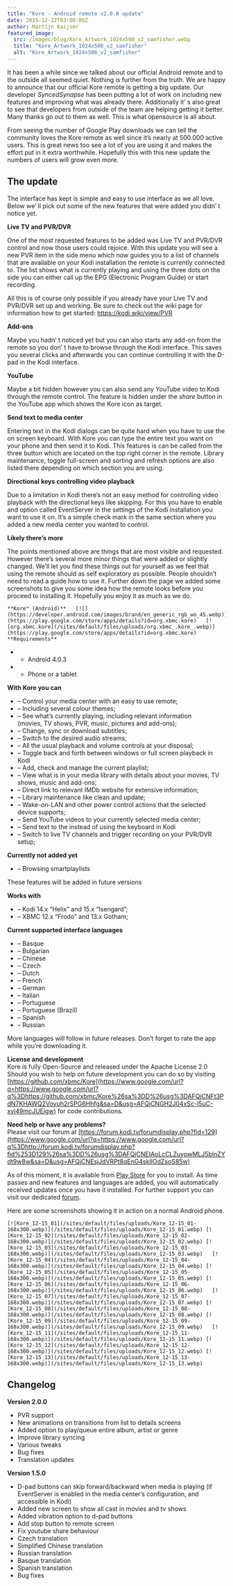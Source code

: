 ```yaml
---
title: "Kore - Android remote v2.0.0 update"
date: 2015-12-22T03:00:00Z
author: Martijn Kaijser
featured_image:
  src: /images/blog/Kore_Artwork_1024x500_v2_samfisher.webp
  title: "Kore_Artwork_1024x500_v2_samfisher"
  alt: "Kore_Artwork_1024x500_v2_samfisher"
---
```


It has been a while since we talked about our official Android remote and to the outside all seemed quiet. Nothing is further from the truth. We are happy to announce that our official Kore remote is getting a big update. Our developer _SyncedSynapse_ has been putting a lot of work on including new features and improving what was already there. Additionally it’ s also great to see that developers from outside of the team are helping getting it better. Many thanks go out to them as well. This is what opensource is all about.

From seeing the number of Google Play downloads we can tell the community loves the Kore remote as well since it’s nearly at 500.000 active users. This is great news too see a lot of you are using it and makes the effort put in it extra worthwhile. Hopefully this with this new update the numbers of users will grow even more.

## The update

The interface has kept is simple and easy to use interface as we all love. Below we’ ll pick out some of the new features that were added you didn’ t notice yet.

**Live TV and PVR/DVR**

One of the most requested features to be added was Live TV and PVR/DVR control and now those users could rejoice. With this update you will see a new PVR item in the side menu which now guides you to a list of channels that are available on your Kodi installation the remote is currently connected to. The list shows what is currently playing and using the three dots on the side you can either call up the EPG (Electronic Program Guide) or start recording.

All this is of course only possible if you already have your Live TV and PVR/DVR set up and working. Be sure to check out the wiki page for information how to get started: <https://kodi.wiki/view/PVR>

**Add-ons**

Maybe you hadn’ t noticed yet but you can also starts any add-on from the remote so you don’ t have to browse through the Kodi interface. This saves you several clicks and afterwards you can continue controlling it with the D-pad in the Kodi interface.

**YouTube**

Maybe a bit hidden however you can also send any YouTube video to Kodi through the remote control. The feature is hidden under the _share_ button in the YouTube app which shows the Kore icon as target.

**Send text to media center**

Entering text in the Kodi dialogs can be quite hard when you have to use the on screen keyboard. With Kore you can type the entire text you want on your phone and then send it to Kodi. This features is can be called from the three button which are located on the top right corner in the remote. Library maintenance, toggle full-screen and sorting and refresh options are also listed there depending on which section you are using.

**Directional** **keys controlling video playback**

Due to a limitation in Kodi there’s not an easy method for controlling video playback with the directional keys like skipping. For this you have to enable and option called EventServer in the settings of the Kodi installation you want to use it on. It’s a simple check mark in the same section where you added a new media center you wanted to control.

**Likely there’s more**

The points mentioned above are things that are most visible and requested. However there’s several more minor things that were added or slightly changed. We’ll let you find these things out for yourself as we feel that using the remote should as self exploratory as possible. People shouldn’t need to read a guide how to use it. Further down the page we added some screenshots to give you some idea how the remote looks before you proceed to installing it. Hopefully you enjoy it as much as we do.

    **Kore™ (Android)**   [![](https://developer.android.com/images/brand/en_generic_rgb_wo_45.webp)](https://play.google.com/store/apps/details?id=org.xbmc.kore)   [![org.xbmc.kore](/sites/default/files/uploads/org.xbmc_.kore_.webp)](https://play.google.com/store/apps/details?id=org.xbmc.kore)    **Requirements**

- - Android 4.0.3
- - Phone or a tablet

**With Kore you can**

- – Control your media center with an easy to use remote;
- – Including several colour themes;
- – See what’s currently playing, including relevant information  
  (movies, TV shows, PVR, music, pictures and add-ons);
- – Change, sync or download subtitles;
- – Switch to the desired audio streams;
- – All the usual playback and volume controls at your disposal;
- – Toggle back and forth between windows or full screen playback in Kodi
- – Add, check and manage the current playlist;
- – View what is in your media library with details about your movies, TV shows, music and add-ons;
- – Direct link to relevant IMDb website for extensive information;
- – Library maintenance like clean and update;
- – Wake-on-LAN and other power control actions that the selected device supports;
- – Send YouTube videos to your currently selected media center;
- – Send text to the instead of using the keyboard in Kodi
- – Switch to live TV channels and trigger recording on your PVR/DVR setup;

**Currently not added yet**

- – Browsing smartplaylists

These features will be added in future versions

**Works with**

- – Kodi 14.x “Helix” and 15.x “Isengard”;
- – XBMC 12.x “Frodo” and 13.x Gotham;

**Current supported interface languages**

- – Basque
- – Bulgarian
- – Chinese
- – Czech
- – Dutch
- – French
- – German
- – Italian
- – Portuguese
- – Portuguese (Brazil)
- – Spanish
- – Russian

More languages will follow in future releases. Don’t forget to rate the app while you’re downloading it.

**License and development**  
 Kore is fully Open-Source and released under the Apache License 2.0  
 Should you wish to help on future development you can do so by visiting [https://github.com/xbmc/Kore](https://www.google.com/url?q=https://www.google.com/url?q%3Dhttps://github.com/xbmc/Kore%26sa%3DD%26usg%3DAFQjCNFt3PdN7KHAWQ2Voyuh2rSPG6Hhfg&sa=D&usg=AFQjCNGH2J04xSc-I5uC-xyi49mcJUEigw) for code contributions.

**Need help or have any problems?**  
 Please visit our forum at [https://forum.kodi.tv/forumdisplay.php?fid=129](https://www.google.com/url?q=https://www.google.com/url?q%3Dhttp://forum.kodi.tv/forumdisplay.php?fid%253D129%26sa%3DD%26usg%3DAFQjCNEIAoLcCLZuypwMLJ5blnZYdt9w8w&sa=D&usg=AFQjCNEsjJdVRPt8qEnG4skIlOdZsoS85w)

As of this moment, it is available from [Play Store](https://play.google.com/store/apps/details?id=org.xbmc.kore) for you to install. As time passes and new features and languages are added, you will automatically received updates once you have it installed. For further support you can visit our dedicated [forum](https://forum.kodi.tv/forumdisplay.php?fid=129).

Here are some screenshots showing it in action on a normal Android phone.

    [![Kore_12-15_01](/sites/default/files/uploads/Kore_12-15_01-168x300.webp)](/sites/default/files/uploads/Kore_12-15_01.webp) [![Kore_12-15_02](/sites/default/files/uploads/Kore_12-15_02-168x300.webp)](/sites/default/files/uploads/Kore_12-15_02.webp) [![Kore_12-15_03](/sites/default/files/uploads/Kore_12-15_03-168x300.webp)](/sites/default/files/uploads/Kore_12-15_03.webp)   [![Kore_12-15_04](/sites/default/files/uploads/Kore_12-15_04-168x300.webp)](/sites/default/files/uploads/Kore_12-15_04.webp) [![Kore_12-15_05](/sites/default/files/uploads/Kore_12-15_05-168x300.webp)](/sites/default/files/uploads/Kore_12-15_05.webp) [![Kore_12-15_06](/sites/default/files/uploads/Kore_12-15_06-168x300.webp)](/sites/default/files/uploads/Kore_12-15_06.webp)   [![Kore_12-15_07](/sites/default/files/uploads/Kore_12-15_07-168x300.webp)](/sites/default/files/uploads/Kore_12-15_07.webp) [![Kore_12-15_08](/sites/default/files/uploads/Kore_12-15_08-168x300.webp)](/sites/default/files/uploads/Kore_12-15_08.webp) [![Kore_12-15_09](/sites/default/files/uploads/Kore_12-15_09-168x300.webp)](/sites/default/files/uploads/Kore_12-15_09.webp)   [![Kore_12-15_11](/sites/default/files/uploads/Kore_12-15_11-168x300.webp)](/sites/default/files/uploads/Kore_12-15_11.webp) [![Kore_12-15_12](/sites/default/files/uploads/Kore_12-15_12-168x300.webp)](/sites/default/files/uploads/Kore_12-15_12.webp) [![Kore_12-15_13](/sites/default/files/uploads/Kore_12-15_13-168x300.webp)](/sites/default/files/uploads/Kore_12-15_13.webp)

## Changelog

**Version 2.0.0**

- PVR support
- New animations on transitions from list to details screens
- Added option to play/queue entire album, artist or genre
- Improve library syncing
- Various tweaks
- Bug fixes
- Translation updates

**Version 1.5.0**

- D-pad buttons can skip forward/backward when media is playing (if EventServer is enabled in the media center’s configuration, and accessible in Kodi)
- Added new screen to show all cast in movies and tv shows
- Added vibration option to d-pad buttons
- Add stop button to remote screen
- Fix youtube share behaviour
- Czech translation
- Simplified Chinese translation
- Russian translation
- Basque translation
- Spanish translation
- Bug fixes
